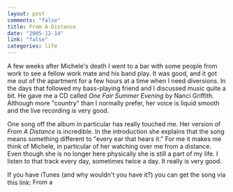 ```yaml
--- 
layout: post
comments: "false"
title: From A Distance
date: "2005-12-14"
link: "false"
categories: life
---
```

A few weeks after Michele's death I went to a bar with some people from work to see a fellow work mate and his band play. It was good, and it got me out of  the apartment for a few hours at a time when I need diversions. In the days that followed my bass-playing friend and I discussed music quite a bit. He gave me a CD called <em>One Fair Summer Evening</em> by Nanci Griffith. Although more "country" than I normally prefer, her voice is liquid smooth and the live recording is very good.

One song off the album in particular has really touched me. Her version of <em>From A Distance</em> is incredible. In the introduction she explains that the song means something different to "every ear that hears it." For me it makes me think of Michele, in particular of her watching over me from a distance. Even though she is no longer here physically she is still a part of my life. I listen to that track every day, sometimes twice a day. It really is very good.

If you have iTunes (and why wouldn't you have it?) you can get the song via this link:
<a href="http://phobos.apple.com/WebObjects/MZStore.woa/wa/viewAlbum?selectedItemId=250249&amp;playListId=250255&amp;s=143441">
<img src="http://ax.phobos.apple.com.edgesuite.net/images/badgeitunes61x15dark.gif" alt="From a Distance" height="15" width="61" />
</a>
